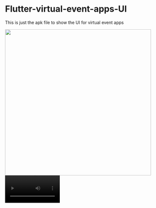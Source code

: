 # Flutter-virtual-event-apps-UI

This is just the apk file to show the UI for virtual event apps


<img src="[apps.gif](https://drive.google.com/file/d/1QOrCldRvnnAV-r7V9On62VALRsZ4Nzlq/view?usp=sharing)" height="480px" > 
<video src='https://drive.google.com/file/d/1QOrCldRvnnAV-r7V9On62VALRsZ4Nzlq/view?usp=sharing' width=180/>

<video src='[vid.mp4](https://github.com/DzulfikriPysal/Flutter-virtual-event-apps-UI/blob/main/vid.mp4)' width=180/> | <video src='vid.mp4' width=180/>
